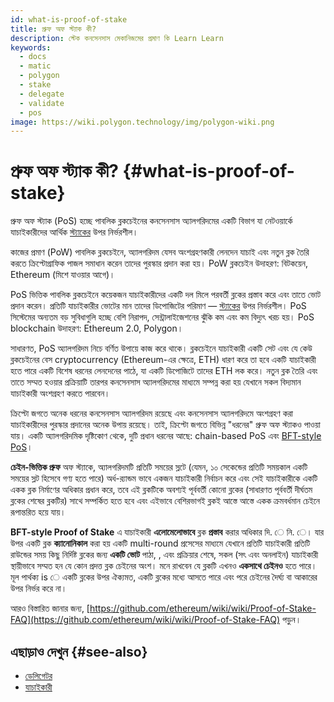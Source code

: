```yaml
---
id: what-is-proof-of-stake
title: প্রুফ অফ স্ট্যাক কী?
description: স্টেক কনসেনসাস মেকানিজমের প্রমাণ কি Learn Learn
keywords:
  - docs
  - matic
  - polygon
  - stake
  - delegate
  - validate
  - pos
image: https://wiki.polygon.technology/img/polygon-wiki.png
---
```


# প্রুফ অফ স্ট্যাক কী? {#what-is-proof-of-stake}

প্রুফ অফ স্ট্যাক (PoS) হচ্ছে পাবলিক ব্লকচেইনের কনসেনসাস অ্যালগরিদমের একটি বিভাগ যা নেটওয়ার্কে যাচাইকারীদের আর্থিক [স্ট্যাকের](/docs/maintain/glossary.md#staking) উপর নির্ভরশীল।

কাজের প্রমাণ (PoW) পাবলিক ব্লকচেইনে, অ্যালগরিদম যেসব অংশগ্রহণকারী লেনদেন যাচাই এবং নতুন ব্লক তৈরি করতে ক্রিপ্টোগ্রাফিক পাজল সমাধান করেন তাদের পুরস্কার প্রদান করা হয়। PoW ব্লকচেইন উদাহরণ: বিটকয়েন, Ethereum (মিশে যাওয়ার আগে)।

PoS ভিত্তিক পাবলিক ব্লকচেইনে কয়েকজন যাচাইকারীদের একটি দল মিলে পরবর্তী ব্লকের প্রস্তাব করে এবং তাতে ভোট প্রদান করেন। প্রতিটি যাচাইকারীর ভোটের মান তাদের ডিপোজিটের পরিমাণ — [স্ট্যাকের](/docs/maintain/glossary.md#staking) উপর নির্ভরশীল। PoS সিস্টেমের অন্যতম বড় সুবিধাগুলি হচ্ছে বেশি নিরাপদ, সেন্ট্রালাইজেশনের ঝুঁকি কম এবং কম বিদ্যুৎ খরচ হয়। PoS blockchain উদাহরণ: Ethereum 2.0, Polygon।

সাধারণত, PoS অ্যালগরিদম নিচে বর্ণিত উপায়ে কাজ করে থাকে। ব্লকচেইনে যাচাইকারী একটি সেট এবং যে কেউ ব্লকচেইনের বেস cryptocurrency (Ethereum-এর ক্ষেত্রে, ETH) ধারণ করে তা হবে একটি যাচাইকারী হতে পারে একটি বিশেষ ধরনের লেনদেনের পাঠে, যা একটি ডিপোজিটে তাদের ETH লক করে। নতুন ব্লক তৈরি এবং তাতে সম্মত হওয়ার প্রক্রিয়াটি তারপর কনসেনসাস অ্যালগরিদমের মাধ্যমে সম্পন্ন করা হয় যেখানে সকল বিদ্যমান যাচাইকারী অংশগ্রহণ করতে পারবেন।

ক্রিপ্টো জগতে অনেক ধরনের কনসেনসাস অ্যালগরিদম রয়েছে এবং কনসেনসাস অ্যালগরিদমে অংশগ্রহণ করা যাচাইকারীদের পুরস্কার প্রদানের অনেক উপায় রয়েছে। তাই, ক্রিপ্টো জগতে বিভিন্ন "ধরনের" প্রুফ অফ স্ট্যাকও পাওয়া যায়। একটি অ্যালগরিদমিক দৃষ্টিকোণ থেকে, দুটি প্রধান ধরনের আছে: chain-based PoS এবং [BFT-style PoS](https://en.wikipedia.org/wiki/Byzantine_fault_tolerance)।

**চেইন-ভিত্তিক প্রুফ** অফ স্ট্যাকে, অ্যালগরিদমটি প্রতিটি সময়ের স্লটে (যেমন, ১০ সেকেন্ডের প্রতিটি সময়কাল একটি সময়ের স্লট হিসেবে গণ্য হতে পারে) অর্ধ-র‍্যান্ডম ভাবে একজন যাচাইকারী নির্বাচন করে এবং সেই যাচাইকারীকে একটি একক ব্লক নির্মাণের অধিকার প্রধান করে, তবে এই ব্লকটিকে অবশ্যই পূর্ববর্তী কোনো ব্লকের (সাধারণত পূর্ববর্তী দীর্ঘতম ব্লকের শেষের ব্লকটির) সাথে সম্পর্কিত হতে হবে এবং এইভাবে বেশিরভাগই ব্লকই আস্তে আস্তে একক ক্রমবর্ধমান চেইনে রূপান্তরিত হয়ে যায়।

**BFT-style Proof of Stake** এ যাচাইকারী **এলোমেলোভাবে** ব্লক **প্রস্তাব** করার অধিকার দি. ে নি. ে। যার উপর একটি ব্লক **ক্যানোনিকাল** করা হয় একটি multi-round প্রসেসের মাধ্যমে যেখানে প্রতিটি যাচাইকারী প্রতিটি রাউন্ডের সময় কিছু নির্দিষ্ট ব্লকের জন্য **একটি ভোট** পাঠা, , এবং প্রক্রিয়ার শেষে, সকল (সৎ এবং অনলাইন) যাচাইকারী স্থায়ীভাবে সম্মত হন যে কোন প্রদত্ত ব্লক চেইনের অংশ। মনে রাখবেন যে ব্লকটি এখনও **একসাথে চেইনও** হতে পারে। মূল পার্থক্য is ে একটি ব্লকের উপর ঐক্যমত, একটি ব্লকের মধ্যে আসতে পারে এবং পরে চেইনের দৈর্ঘ্য বা আকারের উপর নির্ভর করে না।

আরও বিস্তারিত জানার জন্য, [https://github.com/ethereum/wiki/wiki/Proof-of-Stake-FAQ](https://github.com/ethereum/wiki/wiki/Proof-of-Stake-FAQ) পড়ুন।

## এছাড়াও দেখুন {#see-also}

* [ডেলিগেটর](/docs/maintain/glossary.md#delegator)
* [যাচাইকারী](/docs/maintain/glossary.md#validator)
